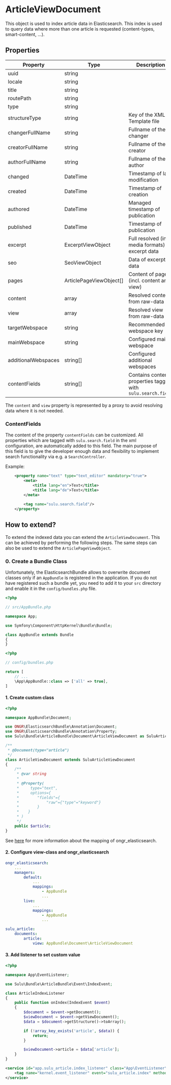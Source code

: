 # ArticleViewDocument

This object is used to index article data in Elasticsearch. This index is used to query data where more than one article
is requested (content-types, smart-content, ...).

## Properties

| Property | Type | Description |
| --- | --- | --- |
| uuid | string |  |
| locale | string |  |
| title | string |  |
| routePath | string |  |
| type | string |  |
| structureType | string | Key of the XML Template file |
| changerFullName | string | Fullname of the changer |
| creatorFullName | string | Fullname of the creator |
| authorFullName | string | Fullname of the author |
| changed | DateTime | Timestamp of last modification |
| created | DateTime | Timestamp of creation |
| authored | DateTime | Managed timestamp of publication |
| published | DateTime | Timestamp of publication |
| excerpt | ExcerptViewObject | Full resolved (incl. media formats) of excerpt data |
| seo | SeoViewObject | Data of excerpt data |
| pages | ArticlePageViewObject[] | Content of pages (incl. content and view) |
| content | array | Resolved content from raw-data |
| view | array | Resolved view from raw-data |
| targetWebspace | string | Recommended webspace key |
| mainWebspace | string | Configured main webspace |
| additionalWebspaces | string[] | Configured additional webspaces |
| contentFields | string[] | Contains content properties tagged with `sulu.search.field` |

The `content` and `view` property is represented by a proxy to avoid resolving data where it is not needed.

### ContentFields

The content of the property `contentFields` can be customized. All properties which are tagged with
`sulu.search.field` in the xml configuration, are automatically added to this field. The main purpose of this field
is to give the developer enough data and flexibility to implement search functionality via e.g. a `SearchController`.

Example:
```xml
    <property name="text" type="text_editor" mandatory="true">
        <meta>
            <title lang="en">Text</title>
            <title lang="de">Text</title>
        </meta>
    
        <tag name="sulu.search.field"/>
    </property>
```

## How to extend?

To extend the indexed data you can extend the `ArticleViewDocument`. This can be achieved by performing the following
steps. The same steps can also be used to extend the `ArticlePageViewObject`.

### 0. Create a Bundle Class

Unfortunately, the ElasticsearchBundle allows to overwrite document classes only if an `AppBundle` is registered in the 
application. If you do not have registered such a bundle yet, you need to add it to your `src` directory and enable it
in the `config/bundles.php` file.

```php
<?php

// src/AppBundle.php

namespace App;

use Symfony\Component\HttpKernel\Bundle\Bundle;

class AppBundle extends Bundle
{
}
```

```php
<?php

// config/bundles.php

return [
    // ...
    \App\AppBundle::class => ['all' => true],
]
```

#### 1. Create custom class

```php
<?php

namespace AppBundle\Document;

use ONGR\ElasticsearchBundle\Annotation\Document;
use ONGR\ElasticsearchBundle\Annotation\Property;
use Sulu\Bundle\ArticleBundle\Document\ArticleViewDocument as SuluArticleViewDocument;

/**
 * @Document(type="article")
 */
class ArticleViewDocument extends SuluArticleViewDocument
{
    /**
     * @var string
     *
     * @Property(
     *     type="text",
     *     options={
     *        "fields"={
     *            "raw"={"type"="keyword"}
     *        }
     *    }
     * )
     */
    public $article;
}
```

See [here](http://docs.ongr.io/ElasticsearchBundle/mapping) for more information about the mapping of 
ongr_elasticsearch. 

#### 2. Configure view-class and ongr_elasticsearch

```yml
ongr_elasticsearch:
    ...
    managers:
        default:
            ...
            mappings:
                - AppBundle
                ...
        live:
            ...
            mappings:
                - AppBundle
                ...

sulu_article:
    documents:
        article:
            view: AppBundle\Document\ArticleViewDocument
```

#### 3. Add listener to set custom value

```php
<?php

namespace App\EventListener;

use Sulu\Bundle\ArticleBundle\Event\IndexEvent;

class ArticleIndexListener
{
    public function onIndex(IndexEvent $event)
    {
        $document = $event->getDocument();
        $viewDocument = $event->getViewDocument();
        $data = $document->getStructure()->toArray();

        if (!array_key_exists('article', $data)) {
            return;
        }

        $viewDocument->article = $data['article'];
    }
}
```

```xml
<service id="app.sulu_article.index_listener" class="App\EventListener\ArticleIndexListener">
    <tag name="kernel.event_listener" event="sulu_article.index" method="onIndex"/>
</service>
```
